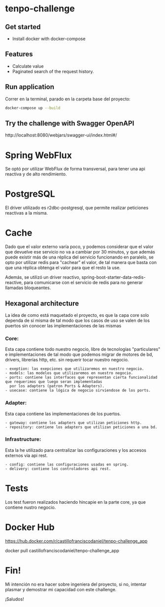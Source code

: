 # tenpo-challenge

## Get started

- Install docker with docker-compose

## Features

- Calculate value
- Paginated search of the request history.

## Run application

Correr en la terminal, parado en la carpeta base del proyecto:

```bash
docker-compose up --build 
```

## Try the challenge with Swagger OpenAPI

http://localhost:8080/webjars/swagger-ui/index.html#/

# Spring WebFlux
Se optó por utilizar WebFlux de forma transversal, para tener una api reactiva y de alto rendimiento.

# PostgreSQL 
El driver utilizado es r2dbc-postgresql, que permite realizar peticiones reactivas a la misma.

# Cache
Dado que el valor externo varía poco, y podemos considerar que el valor que devuelve ese servicio no va a cambiar 
por 30 minutos, y que además puede existir más de una réplica del servicio funcionando en paralelo, se opto por
utilizar redis para "cachear" el valor, de tal manera que basta con que una réplica obtenga el valor para que el resto
la use. 

Además, se utilizó un driver reactivo, spring-boot-starter-data-redis-reactive, para comunicarse con el servicio de 
redis para no generar llamadas
bloqueantes.


## Hexagonal architecture

La idea de como está maquetado el proyecto, es que la capa core solo dependa de sí misma de tal modo que los casos de
uso se valen de los puertos sin conocer las implementaciones de las mismas

### Core: 
Esta capa contiene todo nuestro negocio, libre de tecnologías "particulares" e implementaciones de tal modo que podemos 
migrar de motores de bd, drivers, librerías http, etc. sin requerir tocar nuestro negocio.

    - exeption: las exepciones que utilizaremos en nuestro negocio.
    - models: las modelos que utilizaremos en nuestro negocio.
    - ports: contiene las interfaces que representan cierta funcionalidad que requerimos que luego seran implementadas 
      por los adapters (patron Ports & Adapters).
    - usecase: contiene la lógica de negocio sirviendose de los ports. 

### Adapter:
Esta capa contiene las implementaciones de los puertos.

    - gateway: contiene los adapters que utilizan peticiones http.
    - repository: contiene los adapters que utilizan peticiones a una bd.

### Infrastructure:
Esta la he utilizado para centralizar las configuraciones y los accesos externos via api rest.

    - config: contiene las configuraciones usadas en spring.
    - delivery: contiene los controladores api rest.

# Tests
Los test fueron realizados haciendo hincapie en la parte core, ya que contiene nustro negocio. 

# Docker Hub
https://hub.docker.com/r/castillofranciscodaniel/tenpo-challenge_app

docker pull castillofranciscodaniel/tenpo-challenge_app

# Fin!
Mi intención no era hacer sobre ingeniera del proyecto, si no, intentar plasmar y demostrar mi capacidad con este
challenge.

¡Saludos!